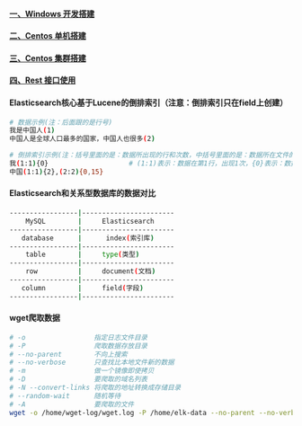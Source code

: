 #### [一、Windows 开发搭建][1]
#### [二、Centos 单机搭建][2]
#### [三、Centos 集群搭建][3]
#### [四、Rest 接口使用][4]
#### Elasticsearch核心基于Lucene的倒排索引（注意：倒排索引只在field上创建）
```bash
# 数据示例(注：后面跟的是行号)
我是中国人(1)                                                                           
中国人是全球人口最多的国家，中国人也很多(2)

# 倒排索引示例(注：括号里面的是：数据所出现的行和次数，中括号里面的是：数据所在文件的偏移量)
我(1:1){0}                    # (1:1)表示：数据在第1行，出现1次，{0}表示：数据所在文件的偏移量
中国(1:1){2},(2:2){0,15}     
```

#### Elasticsearch和关系型数据库的数据对比
```bash
-----------------|-----------------------
    MySQL        |     Elasticsearch    
-----------------|-----------------------
   database      |      index(索引库)    
-----------------|-----------------------
    table        |     type(类型)        
-----------------|-----------------------
    row          |     document(文档)    
-----------------|-----------------------
   column        |     field(字段)       
-----------------|-----------------------
```

#### wget爬取数据
```bash
# -o                 指定日志文件目录
# -P                 爬取数据存放目录
# --no-parent        不向上搜索
# --no-verbose       只查找比本地文件新的数据
# -m                 做一个镜像即使拷贝
# -D                 要爬取的域名列表  
# -N --convert-links 将爬取的地址转换成存储目录  
# --random-wait      随机等待  
# -A                 要爬取的文件       
wget -o /home/wget-log/wget.log -P /home/elk-data --no-parent --no-verbose -m -D news.cctv.com -N --convert-links --random-wait -A html,HTML,shtml,SHTML http://news.cctv.com
```

[1]: https://github.com/firechiang/elk-test/tree/master/elasticsearch/docs/windows-single-node.md
[2]: https://github.com/firechiang/elk-test/tree/master/elasticsearch/docs/setup-single-node.md
[3]: https://github.com/firechiang/elk-test/tree/master/elasticsearch/docs/setup-cluster-node.md
[4]: https://github.com/firechiang/elk-test/tree/master/elasticsearch/docs/setup-rest-use.md
